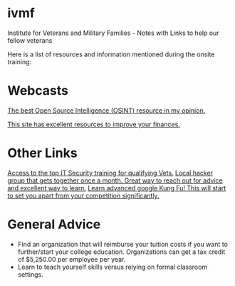 # ivmf
Institute for Veterans and Military Families - Notes with Links to help our fellow veterans

Here is a list of resources and information mentioned during the onsite training:

# Webcasts
[The best Open Source Intelligence (OSINT) resource in my opinion.](https://inteltechniques.com/menu.html)

[This site has excellent resources to improve your finances.](https://www.radicalpersonalfinance.com)

# Other Links
[Access to the top IT Security training for qualifying Vets.](https://hireourheroes.org/veterans-training)
[Local hacker group that gets together once a month. Great way to reach out for advice and excellent way to learn.](https://dc303.org)
[Learn advanced google Kung Fu! This will start to set you apart from your competition significantly.](https://www.google.com/search?q=advanced+google+searches)

# General Advice
* Find an organization that will reimburse your tuition costs if you want to further/start your college education. Organizations can get a tax credit of $5,250.00 per employee per year.
* Learn to teach yourself skills versus relying on formal classroom settings.

